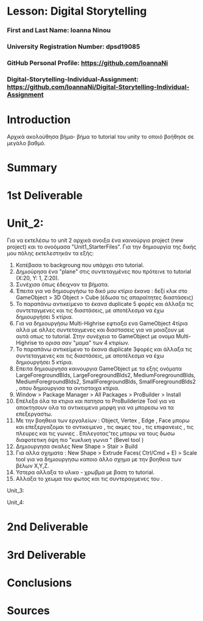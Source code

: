 # Lesson: Digital Storytelling

### First and Last Name: Ioanna Ninou
### University Registration Number: dpsd19085
### GitHub Personal Profile: https://github.com/IoannaNi
### Digital-Storytelling-Individual-Assignment: https://github.com/IoannaNi/Digital-Storytelling-Individual-Assignment

# Introduction
Αρχικά ακολούθησα βήμα- βήμα το tutorial του unity το οποιό βοήθησε σε μεγάλο βαθμό. 


# Summary


# 1st Deliverable

# Unit_2:

Για να εκτελέσω το unit 2 αρχικά ανοιξα ένα καινούργιο project (new project) και το ονοόμασα "Unit1_StarterFiles".
Για την δημιουργία της δικής μου πόλης εκτελεστηκάν τα εξής:
 1. Κατέβασα το backgroung που υπάρχει στο tutorial.
 2. Δημιούρησα ένα "plane" στις συντεταγμένες που πρότεινε το tutorial (X:20, Y: 1, Z:20).
 3. Συνέχισα όπως έδειχναν τα βήματα.
 4. Έπειτα για να δημιουργήσω το δικό μου κτίριο έκανα : δεξί κλικ στο GameObject > 3D Object > Cube (έδωσα τις απαραίτητες     διαστάσεις) 
 5. Το παραπάνω αντικείμενο το έκανα duplicate 5 φορές και άλλαξα τις συντεταγμενες και τις διαστάσεις, με αποτέλεσμα να έχω δημιουργήσει 5 κτίρια.
 6. Για να δημιουργήσω Multi-Highrise εφτιαξα ενα GameObject 4τίρια αλλα με αλλες συντεταγμενες και διαστασεις για να μοιαζουν με αυτά οπως το tutorial. Στην συνέχεια το GameObject με ονομα Multi-Highrise το ορισα σαν "μαμα" των 4 κτιρίων. 
 7. Το παραπάνω αντικείμενο το έκανα duplicate 3φορές και άλλαξα τις συντεταγμενες και τις διαστάσεις, με αποτέλεσμα να έχω δημιουργήσει 5 κτίρια.
 8. Επειτα δημιουργησα καινουργια GameObject με τα εξης ονόματα LargeForegroundBlds, LargeForegroundBlds2, MediumForegroundBlds, MediumForegroundBlds2, SmallForegroundBlds, SmallForegroundBlds2 , οπου δημιουργισα τα αντιστοιχα κτίρια.
9.  Window > Package Manager >  All Packages > ProBuilder > Install
 10. Επέλεξα όλα τα κτιρια και πατησα το ProBuilderize Tool για να αποκτησουν ολα τα αντικειμενα μορφη για να μπορεσω να τα επεξεργαστω. 
11. Με την βοηθεια των εργαλείων : Object, Vertex , Edge , Face μπορω και επεξεργαζομαι το αντικειμενο , τις ακμες του , τις επιφανειες , τις πλευρες και τις γωνιες . Επιλεγοτας'τες μπορω να τους δωσω διαφοτετικη όψη πιο "κυκλικη γωνια " (Bevel tool )
12. Δημιουργησα σκαλες New Shape > Stair > Build
13. Για αλλα σχηματα : New Shape >  Extrude Faces( Ctrl/Cmd + E) > Scale tool  για να δημιουργησω καποιο άλλο σχημα με την βοηθεια των βέλων Χ,Υ,Ζ. 
14. Υστερα αλλαξα το υλικο - χρωβμα με βαση το tutorial.
15. Αλλαξα το χεωμα του φωτος και τις συντεραγμενες του .


Unit_3:

Unit_4:

# 2nd Deliverable


# 3rd Deliverable 


# Conclusions


# Sources
